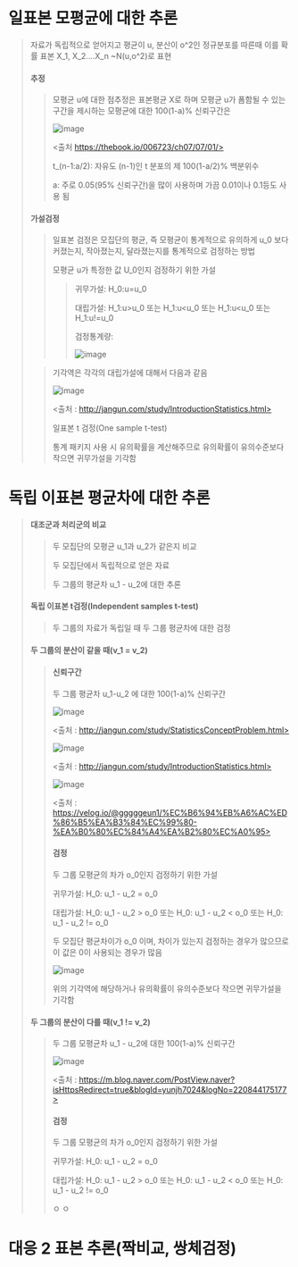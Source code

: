 # 일표본 모평균에 대한 추론
>
> 자료가 독립적으로 얻어지고 평균이 u, 분산이 o^2인 정규분포를 따른때 이를 확률 표본 X_1, X_2....X_n ~N(u,o^2)로 표현
>
> #### 추정
>
> > 모평균 u에 대한 점추정은 표본평균 X로 하며 모평균 u가 폼함될 수 있는 구간을 제시하는 모평균에 대한 100(1-a)% 신뢰구간은
> >
> >![image](https://user-images.githubusercontent.com/65435447/165915646-ea889008-841f-4490-a014-8b4cbc25a403.png)
> >
> ><출처 https://thebook.io/006723/ch07/07/01/>
> >
> >t_(n-1:a/2): 자유도 (n-1)인 t 분포의 제 100(1-a/2)% 백분위수
> >
> >a: 주로 0.05(95% 신뢰구간)을 많이 사용하며 가끔 0.01이나 0.1등도 사용 됨
>
> #### 가설검정
>
> > 일표본 검정은 모집단의 평균, 즉 모평균이 통계적으로 유의하게 u_0 보다 커졌는지, 작아졌는지, 달라졌는지를 통계적으로 검정하는 방법
> > 
> > 모평균 u가 특정한 값 U_0인지 검정하기 위한 가설
> > 
> > > 귀무가설: H_0:u=u_0
> > > 
> > > 대립가설: H_1:u>u_0 또는 H_1:u<u_0 또는 H_1:u<u_0 또는 H_1:u!=u_0
> > > 
> > > 검정통계량:
> > > 
> > > ![image](https://user-images.githubusercontent.com/65435447/165917917-8a05fe25-d847-48d5-bb71-429def7003a4.png)
>
> > 기각역은 각각의 대립가설에 대해서 다음과 같음
> > 
> > ![image](https://user-images.githubusercontent.com/65435447/165918464-ebaeda81-4d47-4178-bbd9-2357b27eef3f.png)
> >
> > <출처 : http://jangun.com/study/IntroductionStatistics.html>
> >
> > 일표본 t 검정(One sample t-test)
> > 
> > 통계 패키지 사용 시 유의확률을 계산해주므로 유의확률이 유의수준보다 작으면 귀무가설을 기각함
> > 

# 독립 이표본 평균차에 대한 추론
>
> #### 대조군과 처리군의 비교
> 
> > 두 모집단의 모평균 u_1과 u_2가 같은지 비교
> >
> > 두 모집단에서 독립적으로 얻은 자료
> > 
> > 두 그룹의 평균차 u_1 - u_2에 대한 추론
> > 
> 
> #### 독립 이표본 t검정(Independent samples t-test)
> >  
> > 두 그룹의 자료가 독립일 때 두 그룹 평균차에 대한 검정
> >
> #### 두 그룹의 분산이 같을 때(v_1 = v_2) 
> >  
> > #### 신뢰구간
> >  
> > 두 그룹 평균차 u_1-u_2 에 대한 100(1-a)% 신뢰구간 
> >  
> > ![image](https://user-images.githubusercontent.com/65435447/165921228-77af3623-df62-46d3-9dc3-87fec9f064b7.png)
> >  
> > <출처 : http://jangun.com/study/StatisticsConceptProblem.html>
> >  
> >  ![image](https://user-images.githubusercontent.com/65435447/165921464-efad6710-4bf3-4ad2-9b8c-5099eb8be7ac.png)
> >
> > <출처 : http://jangun.com/study/IntroductionStatistics.html> 
> >  
> >  ![image](https://user-images.githubusercontent.com/65435447/165922055-91534033-e98f-4cd3-b1e9-2b95f456ec8b.png)
> >  
> >  <출처 : https://velog.io/@gggggeun1/%EC%B6%94%EB%A6%AC%ED%86%B5%EA%B3%84%EC%99%80-%EA%B0%80%EC%84%A4%EA%B2%80%EC%A0%95> 
> >  
> >  #### 검정
> >  
> >  두 그룹 모평균의 차가 o_0인지 검정하기 위한 가설
> >  
> >  귀무가설: H_0: u_1 - u_2 = o_0
> >  
> >  대립가설: H_0: u_1 - u_2 > o_0 또는 H_0: u_1 - u_2 < o_0 또는 H_0: u_1 - u_2 != o_0
> >  
> >  두 모집단 평균차이가 o_0 이며, 차이가 있는지 검정하는 경우가 많으므로 이 값은 0이 사용되는 경우가 많음
> >  
> >  ![image](https://user-images.githubusercontent.com/65435447/165923242-b917c306-e589-4d88-aec6-37e320b51dec.png)
> >
> > 위의 기각역에 해당하거나 유의확률이 유의수준보다 작으면 귀무가설을 기각함
> > 
> #### 두 그룹의 분산이 다를 때(v_1 != v_2) 
> > 
> > 두 그룹 모평균차 u_1 - u_2에 대한 100(1-a)% 신뢰구간
> > 
> > ![image](https://user-images.githubusercontent.com/65435447/165925170-4cab3a65-2688-4232-bdf3-4552a33157f1.png)
> > 
> > <출처 : https://m.blog.naver.com/PostView.naver?isHttpsRedirect=true&blogId=yunjh7024&logNo=220844175177>
> >  
> >  #### 검정
> >  
> >  두 그룹 모평균의 차가 o_0인지 검정하기 위한 가설
> >  
> >  귀무가설: H_0: u_1 - u_2 = o_0
> >  
> >  대립가설: H_0: u_1 - u_2 > o_0 또는 H_0: u_1 - u_2 < o_0 또는 H_0: u_1 - u_2 != o_0
> > 
> > 
> > 
> > 
> > 
> > 
> > 
> > 
> > 
> > 
> > 
> > 
> > 
> > ㅇ
> ㅇ


# 대응 2 표본 추론(짝비교, 쌍체검정)






























